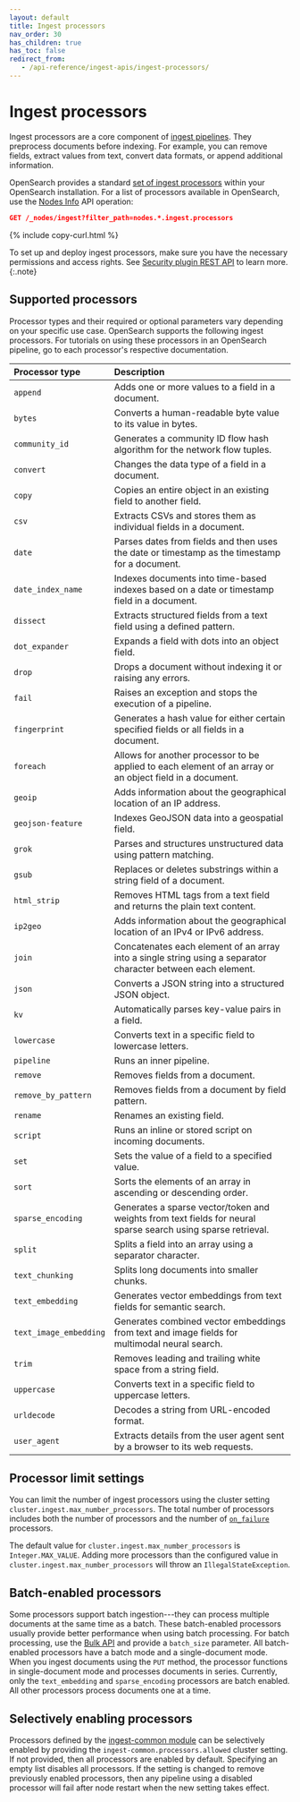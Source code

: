 ```yaml
---
layout: default
title: Ingest processors
nav_order: 30
has_children: true
has_toc: false
redirect_from:
   - /api-reference/ingest-apis/ingest-processors/
---
```


# Ingest processors

Ingest processors are a core component of [ingest pipelines]({{site.url}}{{site.baseurl}}/ingest-pipelines/index/). They preprocess documents before indexing. For example, you can remove fields, extract values from text, convert data formats, or append additional information.

OpenSearch provides a standard [set of ingest processors](#supported-processors) within your OpenSearch installation. For a list of processors available in OpenSearch, use the [Nodes Info]({{site.url}}{{site.baseurl}}/api-reference/nodes-apis/nodes-info/) API operation:

```json
GET /_nodes/ingest?filter_path=nodes.*.ingest.processors
```
{% include copy-curl.html %}

To set up and deploy ingest processors, make sure you have the necessary permissions and access rights. See [Security plugin REST API]({{site.url}}{{site.baseurl}}/security/access-control/api/) to learn more.
{:.note}

## Supported processors

Processor types and their required or optional parameters vary depending on your specific use case. OpenSearch supports the following ingest processors. For tutorials on using these processors in an OpenSearch pipeline, go to each processor's respective documentation. 

Processor type | Description
:--- | :--- 
`append` | Adds one or more values to a field in a document. 
`bytes` | Converts a human-readable byte value to its value in bytes.
`community_id` | Generates a community ID flow hash algorithm for the network flow tuples.
`convert` | Changes the data type of a field in a document.
`copy` | Copies an entire object in an existing field to another field.
`csv` | Extracts CSVs and stores them as individual fields in a document. 
`date` | Parses dates from fields and then uses the date or timestamp as the timestamp for a document.
`date_index_name` | Indexes documents into time-based indexes based on a date or timestamp field in a document. 
`dissect` | Extracts structured fields from a text field using a defined pattern. 
`dot_expander` | Expands a field with dots into an object field. 
`drop` |Drops a document without indexing it or raising any errors.
`fail` | Raises an exception and stops the execution of a pipeline. 
`fingerprint` | Generates a hash value for either certain specified fields or all fields in a document. 
`foreach` | Allows for another processor to be applied to each element of an array or an object field in a document.
`geoip` | Adds information about the geographical location of an IP address.
`geojson-feature` | Indexes GeoJSON data into a geospatial field.
`grok` | Parses and structures unstructured data using pattern matching. 
`gsub` | Replaces or deletes substrings within a string field of a document. 
`html_strip` | Removes HTML tags from a text field and returns the plain text content. 
`ip2geo` | Adds information about the geographical location of an IPv4 or IPv6 address.
`join` | Concatenates each element of an array into a single string using a separator character between each element. 
`json` | Converts a JSON string into a structured JSON object. 
`kv` | Automatically parses key-value pairs in a field.
`lowercase` | Converts text in a specific field to lowercase letters.
`pipeline` | Runs an inner pipeline.
`remove` | Removes fields from a document.
`remove_by_pattern` | Removes fields from a document by field pattern.
`rename` | Renames an existing field.
`script` | Runs an inline or stored script on incoming documents. 
`set` | Sets the value of a field to a specified value.
`sort` | Sorts the elements of an array in ascending or descending order.
`sparse_encoding` | Generates a sparse vector/token and weights from text fields for neural sparse search using sparse retrieval. 
`split` | Splits a field into an array using a separator character.
`text_chunking` | Splits long documents into smaller chunks.
`text_embedding` | Generates vector embeddings from text fields for semantic search.
`text_image_embedding` | Generates combined vector embeddings from text and image fields for multimodal neural search.
`trim` | Removes leading and trailing white space from a string field.
`uppercase` | Converts text in a specific field to uppercase letters.
`urldecode` | Decodes a string from URL-encoded format.
`user_agent` | Extracts details from the user agent sent by a browser to its web requests. 

## Processor limit settings

You can limit the number of ingest processors using the cluster setting `cluster.ingest.max_number_processors`. The total number of processors includes both the number of processors and the number of [`on_failure`]({{site.url}}{{site.baseurl}}/ingest-pipelines/pipeline-failures/) processors.

The default value for `cluster.ingest.max_number_processors` is `Integer.MAX_VALUE`. Adding more processors than the configured value in `cluster.ingest.max_number_processors` will throw an `IllegalStateException`.

## Batch-enabled processors

Some processors support batch ingestion---they can process multiple documents at the same time as a batch. These batch-enabled processors usually provide better performance when using batch processing. For batch processing, use the [Bulk API]({{site.url}}{{site.baseurl}}/api-reference/document-apis/bulk/) and provide a `batch_size` parameter. All batch-enabled processors have a batch mode and a single-document mode. When you ingest documents using the `PUT` method, the processor functions in single-document mode and processes documents in series. Currently, only the `text_embedding` and `sparse_encoding` processors are batch enabled. All other processors process documents one at a time.

## Selectively enabling processors

Processors defined by the [ingest-common module](https://github.com/opensearch-project/OpenSearch/blob/2.x/modules/ingest-common/src/main/java/org/opensearch/ingest/common/IngestCommonPlugin.java) can be selectively enabled by providing the `ingest-common.processors.allowed` cluster setting. If not provided, then all processors are enabled by default. Specifying an empty list disables all processors. If the setting is changed to remove previously enabled processors, then any pipeline using a disabled processor will fail after node restart when the new setting takes effect.

